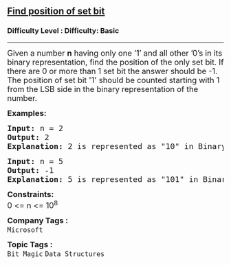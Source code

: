 <h2><a href="https://www.geeksforgeeks.org/problems/find-position-of-set-bit3706/1?page=1&category=Bit%20Magic&sortBy=submissions">Find position of set bit</a></h2><h3>Difficulty Level : Difficulty: Basic</h3><hr><div class="problems_problem_content__Xm_eO"><p><span style="font-size: 18px;">Given a number <strong>n</strong> having only one ‘1’ and all other ’0’s in its binary representation, find the position of the only set bit. If there are 0 or more than 1 set bit the answer should be -1. The position of set bit '1' should be counted starting with 1 from the LSB side in the binary representation of the number.</span></p>
<p><span style="font-size: 18px;"><strong>Examples:</strong></span></p>
<pre><span style="font-size: 18px;"><strong style="font-size: 18px;">Input:</strong> </span><span style="font-size: 18px;">n =<strong> </strong>2</span>
<span style="font-size: 18px;"><strong><span style="font-size: 18px;">Output:</span> </strong></span><span style="font-size: 18px;">2</span>
<span style="font-size: 18px;"><strong><span style="font-size: 18px;">Explanation:</span> </strong></span><span style="font-size: 18px;">2 is represented as "10" in Binary. As we see there's only one set bit and it's in position 2.<br></span></pre>
<pre><span style="font-size: 18px;"><strong style="font-size: 18px;">Input:</strong><strong> </strong></span><span style="font-size: 18px;">n =<strong> </strong>5</span>
<span style="font-size: 18px;"><strong><span style="font-size: 18px;">Output:</span> </strong></span><span style="font-size: 18px;">-1</span>
<span style="font-size: 18px;"><strong><span style="font-size: 18px;">Explanation:</span> </strong></span><span style="font-size: 18px;">5 is represented as "101" in Binary. As we see there's two set bits and thus the output -1.</span>
</pre>
<p><span style="font-size: 18px;"><strong>Constraints:</strong></span><br><span style="font-size: 18px;">0 &lt;= n &lt;= 10<sup>8</sup></span></p></div><p><span style=font-size:18px><strong>Company Tags : </strong><br><code>Microsoft</code>&nbsp;<br><p><span style=font-size:18px><strong>Topic Tags : </strong><br><code>Bit Magic</code>&nbsp;<code>Data Structures</code>&nbsp;